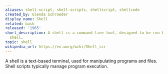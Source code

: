 ```yaml
---
aliases: shell-script, shell-scripts, shellscript, shellcode
created_by: Glenda Schroeder
display_name: Shell
related: bash
released: '1965'
short_description: A shell is a command-line tool, designed to be run by the Unix
  shell.
topic: shell
wikipedia_url: https://en.worg/wiki/Shell_scr
---
```

A shell is a text-based terminal, used for manipulating programs and files. Shell scripts typically manage program execution.
